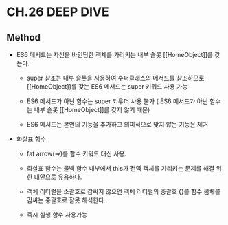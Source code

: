 # CH.26 DEEP DIVE

## Method

- ES6 메서드는 자신을 바인딩한 객체를 가리키는 내부 슬롯 [[HomeObject]]를 갖는다. 

	- super 참조는 내부 슬롯을 사용하여 수퍼클래스의 메서드를 참조하므로 [[HomeObject]]를 갖는 ES6 메서드는 super 키워드 사용 가능

	- ES6 메서드가 아닌 함수는 super 키우더 사용 불가 ( ES6 메서드가 아닌 함수는 내부 슬롯 [[HomeObject]]를 갖지 않기 때문)

	- ES6 메서드는 본연의 기능을 추가하고 의미적으로 맞지 않는 기능은 제거

- 화살표 함수

	- fat arrow(=>)를 함수 키워드 대신 사용. 

	- 화살표 함수는 콜백 함수 내부에서 this가 전역 객체를 가리키는 문제를 해결 위한 대안으로 유용하다. 

	- 객체 리터럴을 소괄호로 감싸지 않으면 객체 리터럴의 중괄호 {}를 함수 몸체를 감싸는 중괄호로 잘못 해석한다.

	- 즉시 실행 함수 사용가능 
